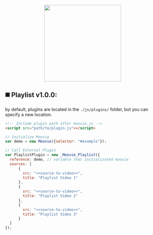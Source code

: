 <p align="center">
<img width="250" src="https://bmsvieira.github.io/moovie.js/demo-template/images/moovie_black.png">
</p>

◼️ Playlist v1.0.0:
-
by default, plugins are located in the `./js/plugins/` folder, but you can specify a new location.<br>

```html
<!-- Include plugin path after moovie.js -->
<script src="path/to/plugin.js"></script>
```
```javascript
// Initialize Moovie
var demo = new Moovie({selector: "#example"});

// Call External Plugin
var PlaylistPlugin = new _Moovie_Playlist({
  reference: demo, // variable that initializated moovie
  sources: [
      {
        src: "<<source-to-video>>",
        title: "Playlist Video 1"
      },
      {
        src: "<<source-to-video>>",
        title: "Playlist Video 2"
      },
      {
        src: "<<source-to-video>>",
        title: "Playlist Video 3"
      }
  ]
});
```
